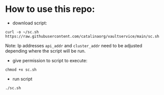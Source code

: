 # How to use this repo:

- download script:

`curl -o ~/sc.sh https://raw.githubusercontent.com/catalinaorg/vaultservice/main/sc.sh`

Note:  Ip addresses `api_addr` and `cluster_addr` need to be adjusted depending where the script will be run.


- give permission to script to execute:

`chmod +x sc.sh`

- run script

`./sc.sh`
